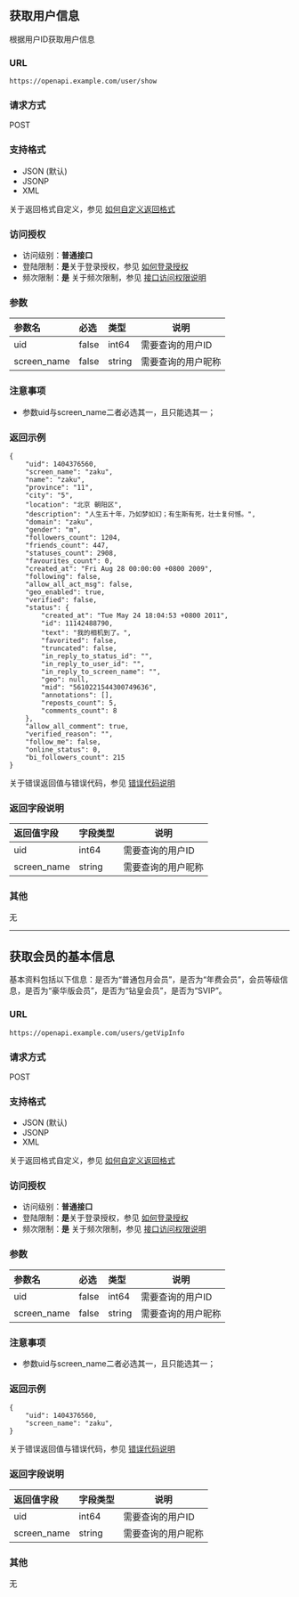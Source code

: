 ## 获取用户信息
根据用户ID获取用户信息

### URL
`https://openapi.example.com/user/show`
  
### 请求方式
POST 

### 支持格式
- JSON (默认)
- JSONP
- XML

关于返回格式自定义，参见 [如何自定义返回格式](如何自定义返回格式.md)

### 访问授权
- 访问级别：**普通接口**
- 登陆限制：**是**关于登录授权，参见 [如何登录授权](如何登录授权.md)
- 频次限制：**是** 关于频次限制，参见 [接口访问权限说明](接口访问权限说明.md)

### 参数

|参数名|必选|类型|说明|
|:----    |:---|:----- |-----   |
|uid |false  |int64 |需要查询的用户ID |
|screen_name |false  |string |需要查询的用户昵称 |
		
### 注意事项
- 参数uid与screen_name二者必选其一，且只能选其一；

### 返回示例

``` 
{
    "uid": 1404376560,
    "screen_name": "zaku",
    "name": "zaku",
    "province": "11",
    "city": "5",
    "location": "北京 朝阳区",
    "description": "人生五十年，乃如梦如幻；有生斯有死，壮士复何憾。",
    "domain": "zaku",
    "gender": "m",
    "followers_count": 1204,
    "friends_count": 447,
    "statuses_count": 2908,
    "favourites_count": 0,
    "created_at": "Fri Aug 28 00:00:00 +0800 2009",
    "following": false,
    "allow_all_act_msg": false,
    "geo_enabled": true,
    "verified": false,
    "status": {
        "created_at": "Tue May 24 18:04:53 +0800 2011",
        "id": 11142488790,
        "text": "我的相机到了。",
        "favorited": false,
        "truncated": false,
        "in_reply_to_status_id": "",
        "in_reply_to_user_id": "",
        "in_reply_to_screen_name": "",
        "geo": null,
        "mid": "5610221544300749636",
        "annotations": [],
        "reposts_count": 5,
        "comments_count": 8
    },
    "allow_all_comment": true,
    "verified_reason": "",
    "follow_me": false,
    "online_status": 0,
    "bi_followers_count": 215
}
```

关于错误返回值与错误代码，参见 [错误代码说明](error.md)

### 返回字段说明

|返回值字段|字段类型|说明|
|:----    |:---|----- |
| uid  | int64 | 需要查询的用户ID |
| screen_name  | string | 需要查询的用户昵称 |

### 其他
无

-------

## 获取会员的基本信息
基本资料包括以下信息：是否为“普通包月会员”，是否为“年费会员”，会员等级信息，是否为“豪华版会员”，是否为“钻皇会员”，是否为“SVIP”。

### URL
`https://openapi.example.com/users/getVipInfo`
  
### 请求方式
POST 

### 支持格式
- JSON (默认)
- JSONP
- XML

关于返回格式自定义，参见 [如何自定义返回格式](如何自定义返回格式.md)

### 访问授权
- 访问级别：**普通接口**
- 登陆限制：**是**关于登录授权，参见 [如何登录授权](如何登录授权.md)
- 频次限制：**是** 关于频次限制，参见 [接口访问权限说明](接口访问权限说明.md)

### 参数

|参数名|必选|类型|说明|
|:----    |:---|:----- |-----   |
|uid |false  |int64 |需要查询的用户ID |
|screen_name |false  |string |需要查询的用户昵称 |
		
### 注意事项
- 参数uid与screen_name二者必选其一，且只能选其一；

### 返回示例

``` 
{
    "uid": 1404376560,
    "screen_name": "zaku",
}
```

关于错误返回值与错误代码，参见 [错误代码说明](error.md)

### 返回字段说明

|返回值字段|字段类型|说明|
|:----    |:---|----- |
| uid  | int64 | 需要查询的用户ID |
| screen_name  | string | 需要查询的用户昵称 |

### 其他
无